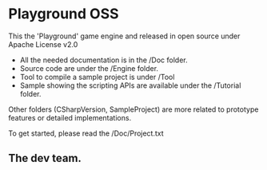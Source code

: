 # Playground OSS

This the 'Playground' game engine and released in open source under Apache License v2.0

 * All the needed documentation is in the /Doc folder.
 * Source code are under the /Engine folder.
 * Tool to compile a sample project is under /Tool
 * Sample showing the scripting APIs are available under the /Tutorial folder.

Other folders (CSharpVersion, SampleProject) are more related to prototype features or detailed implementations.

To get started, please read the /Doc/Project.txt

The dev team.
---------------------------------------------------------------------------
